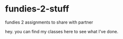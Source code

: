 # fundies-2-stuff
fundies 2 assignments to share with partner

hey. you can find my classes here to see what I've done.
